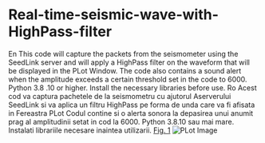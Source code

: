 # Real-time-seismic-wave-with-HighPass-filter
En
This code will capture the packets from the seismometer using the SeedLink server and will apply a HighPass filter on the waveform that will be displayed in the PLot Window. The code also contains a sound alert when the amplitude exceeds a certain threshold set in the code to 6000. Python 3.8 .10 or higher. Install the necessary libraries before use.
Ro
Acest cod va captura pachetele de la seismometru cu ajutorul Aserverului SeedLink si va aplica un filtru HighPass pe forma de unda care va fi afisata in Fereastra PLot  Codul contine si o alerta sonora la depasirea unui anumit prag al amplitudinii setat in cod la 6000. Python 3.8.10 sau mai mare. Instalati librariile necesare inaintea utilizarii.
[Fig. 1](https://i.ibb.co/98NTG84/Screenshot-from-2023-03-09-17-44-58.png)
<img src="https://i.ibb.co/98NTG84/Screenshot-from-2023-03-09-17-44-58.png" alt="PLot Image"/>

